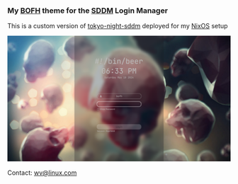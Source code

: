 ### My [BOFH](https://en.wikipedia.org/wiki/Bastard_Operator_From_Hell) theme for the [SDDM](https://github.com/sddm/sddm) Login Manager  

This is a custom version of [tokyo-night-sddm](https://github.com/rototrash/tokyo-night-sddm) deployed for my [NixOS](https://nixos.org/) setup  

![Screenshot of BOFH theme for SDDM](Preview.png "Interface of the BOFH theme for SDDM")


Contact:
[wv@linux.com](mailto:wv[NOSPAM]linux.com)
